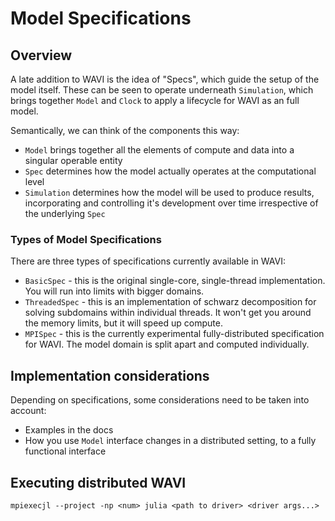 # Model Specifications

## Overview

A late addition to WAVI is the idea of "Specs", which guide the setup of the model itself. These can be seen to operate underneath `Simulation`, which brings together `Model` and `Clock` to apply a lifecycle for WAVI as an full model. 

Semantically, we can think of the components this way: 

* `Model` brings together all the elements of compute and data into a singular operable entity
* `Spec` determines how the model actually operates at the computational level
* `Simulation` determines how the model will be used to produce results, incorporating and controlling it's development over time irrespective of the underlying `Spec`

### Types of Model Specifications

There are three types of specifications currently available in WAVI: 

* `BasicSpec` - this is the original single-core, single-thread implementation. You will run into limits with bigger domains.
* `ThreadedSpec` - this is an implementation of schwarz decomposition for solving subdomains within individual threads. It won't get you around the memory limits, but it will speed up compute.
* `MPISpec` - this is the currently experimental fully-distributed specification for WAVI. The model domain is split apart and computed individually.

## Implementation considerations

Depending on specifications, some considerations need to be taken into account:

* Examples in the docs
* How you use `Model` interface changes in a distributed setting, to a fully functional interface

## Executing distributed WAVI

`mpiexecjl --project -np <num> julia <path to driver> <driver args...>`